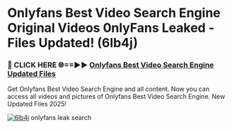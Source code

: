 # Onlyfans Best Video Search Engine Original Videos 0nlyFans Leaked - Files Updated! (6lb4j)

<h3>🔴 CLICK HERE 🌐==►► <a href="https://tinyurl.com/x26r9saj" rel="nofollow">Onlyfans Best Video Search Engine Updated Files</a></h3>

Get Onlyfans Best Video Search Engine and all content. Now you can access all videos and pictures of Onlyfans Best Video Search Engine. New Updated Files 2025!

[![6lb4j](https://i.imgur.com/LkgZPqh.gif)](https://tinyurl.com/x26r9saj)
onlyfans leak search